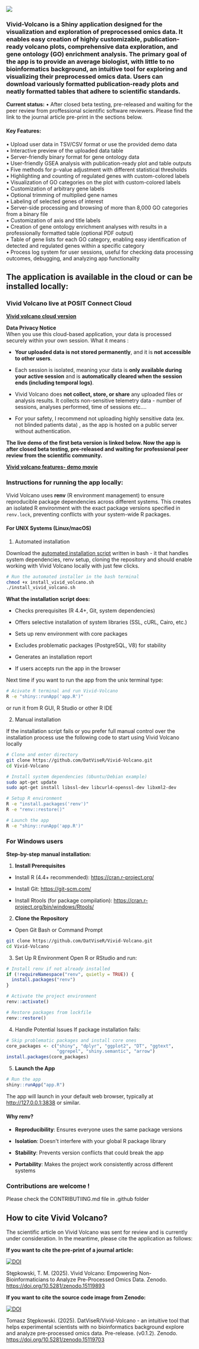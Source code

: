 ![](www/Vivid_volcano_logo.png)

### Vivid-Volcano is a Shiny application designed for the visualization and exploration of preprocessed omics data. It enables easy creation of highly customizable, publication-ready volcano plots, comprehensive data exploration, and gene ontology (GO) enrichment analysis. The primary goal of the app is to provide an average biologist, with little to no bioinformatics background, an intuitive tool for exploring and visualizing their preprocessed omics data. Users can download variously formatted publication-ready plots and neatly formatted tables that adhere to scientific standards.

**Current status:** • After closed beta testing, pre-released and
waiting for the peer review from proffessional scientific software
reviewers. Please find the link to the journal article pre-print in the
sections below.

#### **Key Features:**

• Upload user data in TSV/CSV format or use the provided demo data\
• Interactive preview of the uploaded data table\
• Server-friendly binary format for gene ontology data\
• User-friendly GSEA analysis with publication-ready plot and table
outputs\
• Five methods for p-value adjustment with different statistical
thresholds\
• Highlighting and counting of regulated genes with custom-colored
labels\
• Visualization of GO categories on the plot with custom-colored labels\
• Customization of arbitrary gene labels\
• Optional trimming of multiplied gene names\
• Labeling of selected genes of interest\
• Server-side processing and browsing of more than 8,000 GO categories
from a binary file\
• Customization of axis and title labels\
• Creation of gene ontology enrichment analyses with results in a
professionally formatted table (optional PDF output)\
• Table of gene lists for each GO category, enabling easy identification
of detected and regulated genes within a specific category\
• Process log system for user sessions, useful for checking data
processing outcomes, debugging, and analyzing app functionality

## **The application is available in the cloud or can be installed locally:**

### **Vivid Volcano live at POSIT Connect Cloud**

[**Vivid volcano cloud
version**](https://datviser-vivid-volcano.share.connect.posit.cloud/)

**Data Privacy Notice**\
When you use this cloud-based application, your data is processed
securely within your own session. What it means :

-   **Your uploaded data is not stored permanently**, and it is **not
    accessible to other users**.

-   Each session is isolated, meaning your data is **only available
    during your active session** and is **automatically cleared when the
    session ends (including temporal logs)**.

-   Vivid Volcano does **not collect, store, or share** any uploaded
    files or analysis results. It collects non-sensitive telemetry
    data - number of sessions, analyses performed, time of sessions
    etc....

-   For your safety, I recommend not uploading highly sensitive data
    (ex. not blinded patients data) , as the app is hosted on a public
    server without authentication.

**The live demo of the first beta version is linked below. Now the app
is after closed beta testing, pre-released and waiting for professional
peer review from the scientific community.**

[**Vivid volcano features- demo
movie**](https://drive.google.com/file/d/1b7IzoJnTdTEW1VTk-L8TeDV9CMX0qKEz/view?usp=drive_link)

### Instructions for running the app locally:

Vivid Volcano uses **renv** (R environment management) to ensure
reproducible package dependencies across different systems. This creates
an isolated R environment with the exact package versions specified in
`renv.lock`, preventing conflicts with your system-wide R packages.

#### For UNIX Systems (Linux/macOS)

1.  Automated installation

Download the [automated installation
script](https://drive.google.com/file/d/17_YcYaYWQfYlosE_dQLDN2_PFcA1F2HB/view?usp=sharing)
written in bash - it that handles system dependencies, renv setup,
cloning the repository and should enable working with Vivid Volcano
locally with just few clicks.

``` bash
# Run the automated installer in the bash terminal
chmod +x install_vivid_volcano.sh
./install_vivid_volcano.sh
```

**What the installation script does:**

-   Checks prerequisites (R 4.4+, Git, system dependencies)

-   Offers selective installation of system libraries (SSL, cURL, Cairo,
    etc.)

-   Sets up renv environment with core packages

-   Excludes problematic packages (PostgreSQL, V8) for stability

-   Generates an installation report

-   If users accepts run the app in the browser

Next time if you want to run the app from the unix terminal type:

``` bash
# Acivate R terminal and run Vivid-Volcano
R -e "shiny::runApp('app.R')"

```
or run it from R GUI, R Studio or other R IDE

2.  Manual installation

If the installation script fails or you prefer full manual control over
the installation process use the following code to start using Vivid
Volcano locally

``` bash
# Clone and enter directory
git clone https://github.com/DatViseR/Vivid-Volcano.git
cd Vivid-Volcano

# Install system dependencies (Ubuntu/Debian example)
sudo apt-get update
sudo apt-get install libssl-dev libcurl4-openssl-dev libxml2-dev

# Setup R environment
R -e "install.packages('renv')"
R -e "renv::restore()"

# Launch the app
R -e "shiny::runApp('app.R')"
```

### For Windows users

**Step-by-step manual installation:**

1.  **Install Prerequisites**

-   Install R (4.4+ recommended): <https://cran.r-project.org/>

-   Install Git: <https://git-scm.com/>

-   Install Rtools (for package compilation):
    <https://cran.r-project.org/bin/windows/Rtools/>

2.  **Clone the Repository**

-   Open Git Bash or Command Prompt

``` bash
git clone https://github.com/DatViseR/Vivid-Volcano.git
cd Vivid-Volcano
```

3.  Set Up R Environment Open R or RStudio and run:

``` r
# Install renv if not already installed
if (!requireNamespace("renv", quietly = TRUE)) {
  install.packages("renv")
}

# Activate the project environment
renv::activate()

# Restore packages from lockfile
renv::restore()
```

4.  Handle Potential Issues If package installation fails:

``` r
# Skip problematic packages and install core ones
core_packages <- c("shiny", "dplyr", "ggplot2", "DT", "ggtext", 
                   "ggrepel", "shiny.semantic", "arrow")
install.packages(core_packages)
```

5.  **Launch the App**

``` r
# Run the app
shiny::runApp("app.R")
```

The app will launch in your default web browser, typically at
<http://127.0.0.1:3838> or similar.

#### Why renv?

-   **Reproducibility**: Ensures everyone uses the same package versions

-   **Isolation**: Doesn't interfere with your global R package library

-   **Stability**: Prevents version conflicts that could break the app

-   **Portability**: Makes the project work consistently across
    different systems

### **Contributions are welcome !**

Please check the CONTRIBUTIING.md file in .github folder

## How to cite Vivid Volcano?

The scientific article on Vivid Volcano was sent for review and is
currently under consideration. In the meantime, please cite the
application as follows:

**If you want to cite the pre-print of a journal article:**

[![DOI](https://zenodo.org/badge/DOI/10.5281/zenodo.15119893.svg)](https://doi.org/10.5281/zenodo.15119893)

Stępkowski, T. M. (2025). Vivid Volcano: Empowering
Non-Bioinformaticians to Analyze Pre-Processed Omics Data. Zenodo.
<https://doi.org/10.5281/zenodo.15119893>

**If you want to cite the source code image from Zenodo:**

[![DOI](https://zenodo.org/badge/DOI/10.5281/zenodo.15119703.svg)](https://doi.org/10.5281/zenodo.15119703)

Tomasz Stępkowski. (2025). DatViseR/Vivid-Volcano - an intuitive tool
that helps experimental scientists with no bioinformatics background
explore and analyze pre-processed omics data. Pre-release. (v0.1.2).
Zenodo. <https://doi.org/10.5281/zenodo.15119703>
